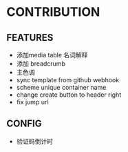# CONTRIBUTION


## FEATURES

- 添加media table 名词解释
- 添加 breadcrumb
- 主色调
- sync template from github webhook
- scheme unique container name
- change create button to header right
- fix jump url 

## CONFIG

- 验证码倒计时


